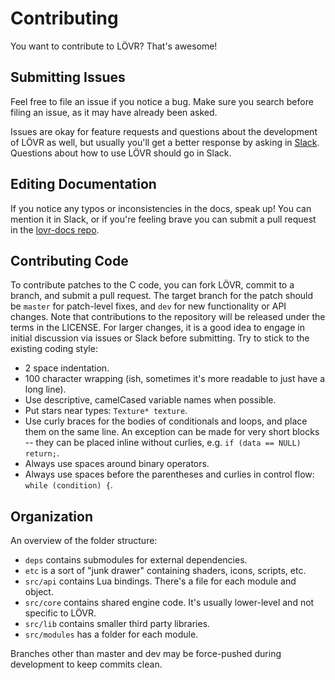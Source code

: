 Contributing
===

You want to contribute to LÖVR?  That's awesome!

Submitting Issues
---

Feel free to file an issue if you notice a bug.  Make sure you search before filing an issue, as it
may have already been asked.

Issues are okay for feature requests and questions about the development of LÖVR as well, but
usually you'll get a better response by asking in [Slack](https://lovr.org/slack).  Questions about
how to use LÖVR should go in Slack.

Editing Documentation
---

If you notice any typos or inconsistencies in the docs, speak up!  You can mention it in Slack, or
if you're feeling brave you can submit a pull request in the [lovr-docs repo](https://github.com/bjornbytes/lovr-docs).

Contributing Code
---

To contribute patches to the C code, you can fork LÖVR, commit to a branch, and submit a pull
request.  The target branch for the patch should be `master` for patch-level fixes, and `dev` for
new functionality or API changes.  Note that contributions to the repository will be released under
the terms in the LICENSE.  For larger changes, it is a good idea to engage in initial discussion via
issues or Slack before submitting.  Try to stick to the existing coding style:

- 2 space indentation.
- 100 character wrapping (ish, sometimes it's more readable to just have a long line).
- Use descriptive, camelCased variable names when possible.
- Put stars near types: `Texture* texture`.
- Use curly braces for the bodies of conditionals and loops, and place them on the same line.  An
  exception can be made for very short blocks -- they can be placed inline without curlies, e.g.
  `if (data == NULL) return;`.
- Always use spaces around binary operators.
- Always use spaces before the parentheses and curlies in control flow: `while (condition) {`.

Organization
---

An overview of the folder structure:

- `deps` contains submodules for external dependencies.
- `etc` is a sort of "junk drawer" containing shaders, icons, scripts, etc.
- `src/api` contains Lua bindings.  There's a file for each module and object.
- `src/core` contains shared engine code.  It's usually lower-level and not specific to LÖVR.
- `src/lib` contains smaller third party libraries.
- `src/modules` has a folder for each module.

Branches other than master and dev may be force-pushed during development to keep commits clean.
